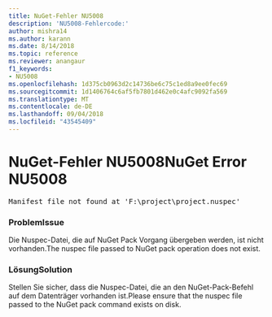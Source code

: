 ```yaml
---
title: NuGet-Fehler NU5008
description: 'NU5008-Fehlercode:'
author: mishra14
ms.author: karann
ms.date: 8/14/2018
ms.topic: reference
ms.reviewer: anangaur
f1_keywords:
- NU5008
ms.openlocfilehash: 1d375cb0963d2c14736be6c75c1ed8a9ee0fec69
ms.sourcegitcommit: 1d1406764c6af5fb7801d462e0c4afc9092fa569
ms.translationtype: MT
ms.contentlocale: de-DE
ms.lasthandoff: 09/04/2018
ms.locfileid: "43545409"
---
```

# <a name="nuget-error-nu5008"></a><span data-ttu-id="473a6-103">NuGet-Fehler NU5008</span><span class="sxs-lookup"><span data-stu-id="473a6-103">NuGet Error NU5008</span></span>
<pre>Manifest file not found at 'F:\project\project.nuspec'</pre>

### <a name="issue"></a><span data-ttu-id="473a6-104">Problem</span><span class="sxs-lookup"><span data-stu-id="473a6-104">Issue</span></span>

<span data-ttu-id="473a6-105">Die Nuspec-Datei, die auf NuGet Pack Vorgang übergeben werden, ist nicht vorhanden.</span><span class="sxs-lookup"><span data-stu-id="473a6-105">The nuspec file passed to NuGet pack operation does not exist.</span></span>


### <a name="solution"></a><span data-ttu-id="473a6-106">Lösung</span><span class="sxs-lookup"><span data-stu-id="473a6-106">Solution</span></span>

<span data-ttu-id="473a6-107">Stellen Sie sicher, dass die Nuspec-Datei, die an den NuGet-Pack-Befehl auf dem Datenträger vorhanden ist.</span><span class="sxs-lookup"><span data-stu-id="473a6-107">Please ensure that the nuspec file passed to the NuGet pack command exists on disk.</span></span>

